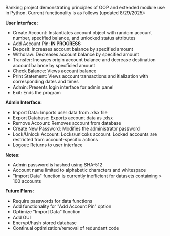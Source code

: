 Banking project demonstrating principles of OOP and extended module use in Python. Current functionality is as follows (updated 8/29/2025):

**User Interface:**
- Create Account: Instantiates account object with random account number, specified balance, and unlocked status attributes
- Add Account Pin: **IN PROGRESS**
- Deposit: Increases account balance by specified amount
- Withdraw: Decreases account balance by specified amount
- Transfer: Incrases origin account balance and decrease destination account balance by specficied amount
- Check Balance: Views account balance
- Print Statement: Views account transactions and itialization with corresponding dates and times
- Admin: Presents login interface for admin panel
- Exit: Ends the program

**Admin Interface:**
- Import Data: Imports user data from .xlsx file
- Export Database: Exports account data as .xlsx
- Remove Account: Removes account from database
- Create New Password: Modifies the administrator password
- Lock/Unlock Account: Locks/unlcoks account. Locked accounts are restricted from account-specific actions
- Logout: Returns to user interface

**Notes:**
- Admin password is hashed using SHA-512
- Account name limited to alphabetic characters and whitespace
- "Import Data" function is currently inefficient for datasets containing > 100 accounts

**Future Plans:**
- Require passwords for data functions
- Add functionality for "Add Account Pin" option
- Optimize "Import Data" function
- Add GUI
- Encrypt/hash stored database
- Continual optimization/removal of redundant code
